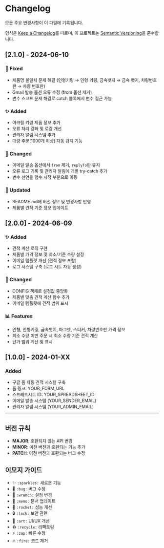 # Changelog

모든 주요 변경사항이 이 파일에 기록됩니다.

형식은 [Keep a Changelog](https://keepachangelog.com/ko/1.0.0/)를 따르며,
이 프로젝트는 [Semantic Versioning](https://semver.org/lang/ko/)을 준수합니다.

## [2.1.0] - 2024-06-10

### 🐛 Fixed
- 제품명 불일치 문제 해결 (인형키링 → 인형 키링, 금속뱃지 → 금속 뱃지, 차량번호판 → 차량 번호판)
- Gmail 발송 옵션 오류 수정 (from 옵션 제거)
- 변수 스코프 문제 해결로 catch 블록에서 변수 접근 가능

### ✨ Added
- 아크릴 키링 제품 정보 추가
- 오류 처리 강화 및 로깅 개선
- 관리자 알림 시스템 추가
- 대량 주문(1000개 이상) 자동 감지 기능

### 🔧 Changed
- 이메일 발송 옵션에서 `from` 제거, `replyTo`만 유지
- 오류 로그 기록 및 관리자 알림에 개별 try-catch 추가
- 변수 선언을 함수 시작 부분으로 이동

### 📝 Updated
- README.md에 버전 정보 및 변경사항 반영
- 제품별 견적 기준 정보 업데이트

## [2.0.0] - 2024-06-09

### ✨ Added
- 견적 계산 로직 구현
- 제품별 가격 정보 및 최소/기준 수량 설정
- 이메일 템플릿 개선 (견적 정보 포함)
- 로그 시스템 구축 (로그 시트 자동 생성)

### 🔧 Changed
- CONFIG 객체로 설정값 중앙화
- 제품별 맞춤 견적 계산 함수 추가
- 이메일 템플릿에 견적 범위 표시

### 📊 Features
- 인형, 인형키링, 금속뱃지, 마그넷, 스티커, 차량번호판 가격 정보
- 최소 수량 미만 주문 시 최소 수량 기준 견적 계산
- 단가 범위 계산 및 표시

## [1.0.0] - 2024-01-XX

### Added
- 구글 폼 자동 견적 시스템 구축
- 폼 링크: YOUR_FORM_URL
- 스프레드시트 ID: YOUR_SPREADSHEET_ID
- 이메일 발송 시스템 (YOUR_SENDER_EMAIL)
- 관리자 알림 시스템 (YOUR_ADMIN_EMAIL)

---

## 버전 규칙

- **MAJOR**: 호환되지 않는 API 변경
- **MINOR**: 이전 버전과 호환되는 기능 추가
- **PATCH**: 이전 버전과 호환되는 버그 수정

## 이모지 가이드

- ✨ `:sparkles:` 새로운 기능
- 🐛 `:bug:` 버그 수정
- 🔧 `:wrench:` 설정 변경
- 📝 `:memo:` 문서 업데이트
- 🚀 `:rocket:` 성능 개선
- 🔒 `:lock:` 보안 관련
- 🎨 `:art:` UI/UX 개선
- ♻️ `:recycle:` 리팩토링
- ⚡ `:zap:` 빠른 수정
- 🔥 `:fire:` 코드 제거 